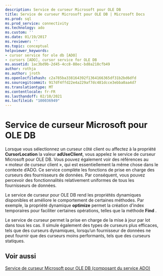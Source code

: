 ```yaml
---
description: Service de curseur Microsoft pour OLE DB
title: Service de curseur Microsoft pour OLE DB | Microsoft Docs
ms.prod: sql
ms.prod_service: connectivity
ms.technology: ado
ms.custom: ''
ms.date: 01/19/2017
ms.reviewer: ''
ms.topic: conceptual
helpviewer_keywords:
- cursor service for ole db [ADO]
- cursors [ADO], cursor service for OLE DB
ms.assetid: 1ac3bd9b-2d45-4cc8-88ec-bd8a218cfb49
author: rothja
ms.author: jroth
ms.openlocfilehash: c2a785ba338164392f1364166365df31b2bd6dfd
ms.sourcegitcommit: 917df4ffd22e4a229af7dc481dcce3ebba0aa4d7
ms.translationtype: MT
ms.contentlocale: fr-FR
ms.lasthandoff: 02/10/2021
ms.locfileid: "100036949"
---
```

# <a name="the-microsoft-cursor-service-for-ole-db"></a>Service de curseur Microsoft pour OLE DB
Lorsque vous sélectionnez un curseur côté client ou affectez à la propriété **CursorLocation** la valeur **adUseClient**, vous appelez le service de curseur Microsoft pour OLE DB. Vous pouvez également voir des références au « moteur de curseur client », qui est essentiellement la même chose dans le contexte d’ADO. Ce service complète les fonctions de prise en charge des curseurs des fournisseurs de données. Par conséquent, vous pouvez percevoir des fonctionnalités relativement uniformes de tous les fournisseurs de données.  
  
 Le service de curseur pour OLE DB rend les propriétés dynamiques disponibles et améliore le comportement de certaines méthodes. Par exemple, la propriété dynamique **optimize** permet la création d’index temporaires pour faciliter certaines opérations, telles que la méthode **Find** .  
  
 Le service de curseur permet la prise en charge de la mise à jour par lot dans tous les cas. Il simule également des types de curseurs plus efficaces, tels que des curseurs dynamiques, lorsqu’un fournisseur de données ne peut fournir que des curseurs moins performants, tels que des curseurs statiques.  
  
## <a name="see-also"></a>Voir aussi  
 [Service de curseur Microsoft pour OLE DB (composant du service ADO)](../../../ado/guide/appendixes/microsoft-cursor-service-for-ole-db-ado-service-component.md)
